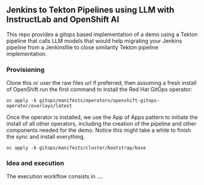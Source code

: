 ## Jenkins to Tekton Pipelines using LLM with InstructLab and OpenShift AI

This repo provides a gitops based implementation of a demo using a Tekton pipeline that calls LLM models that would help migrating your Jenkins pipeline from a Jenkinsfile to close similarity Tekton pipeline implementation. 

### Provisioning

Clone this or user the raw files url if preferred, then assuming a fresh install of OpenShift run the first command to install the Red Hat GitOps operator:

```
oc apply -k gitops/manifests/operators/openshift-gitops-operator/overlays/latest
```

Once the operator is installed, we use the App of Apps pattern to initiate the install of all other operators, including the creation of the pipeline and other components needed for the demo. Notice this might take a while to finish the sync and install everything.

```
oc apply -k gitops/manifests/cluster/bootstrap/base
```

### Idea and execution

The execution workflow consists in ....
